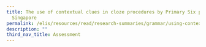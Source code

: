 ```yaml
---
title: The use of contextual clues in cloze procedures by Primary Six pupils in
  Singapore
permalink: /elis/resources/read/research-summaries/grammar/using-contextual-clue-effectively-in-cloze-procedure/
description: ""
third_nav_title: Assessment
---
```

